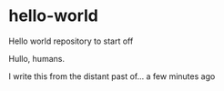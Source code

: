 # hello-world
Hello world repository to start off

Hullo, humans.

I write this from the distant past of... a few minutes ago
